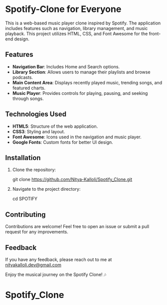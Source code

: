 # Spotify-Clone for Everyone

This is a web-based music player clone  inspired by Spotify. The application includes features such as navigation, library management, and music playback. This project utilizes HTML, CSS, and Font Awesome for the front-end design.

## Features

- **Navigation Bar**: Includes Home and Search options.
- **Library Section**: Allows users to manage their playlists and browse podcasts.
- **Main Content Area**: Displays recently played music, trending songs, and featured charts.
- **Music Player**: Provides controls for playing, pausing, and seeking through songs.

## Technologies Used

- **HTML5**: Structure of the web application.
- **CSS3**: Styling and layout.
- **Font Awesome**: Icons used in the navigation and music player.
- **Google Fonts**: Custom fonts for better UI design.

## Installation

1. Clone the repository:
  
   git clone https://github.com/Nitya-Kalloli/Spotify_Clone.git

2. Navigate to the project directory:

   cd SPOTIFY



## Contributing
Contributions are welcome! Feel free to open an issue or submit a pull request for any improvements.

## Feedback
If you have any feedback, please reach out to me at nityakalloli.dev@gmail.com

Enjoy the musical journey on the Spotify Clone! 🎶
# Spotify_Clone

